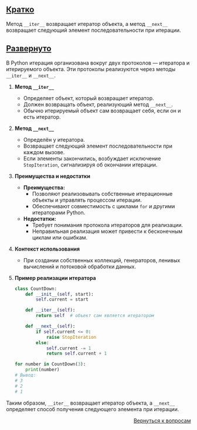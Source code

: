 ## <u>Кратко</u>

Метод `__iter__` возвращает итератор объекта, а метод `__next__` возвращает следующий элемент последовательности при
итерации.

## <u>Развернуто</u>

В Python итерация организована вокруг двух протоколов — итератора и итерируемого объекта. Эти протоколы реализуются
через методы `__iter__` и `__next__`.

1. **Метод `__iter__`**
    - Определяет объект, который возвращает итератор.
    - Должен возвращать объект, реализующий метод `__next__`.
    - Обычно итерируемый объект сам возвращает себя, если он и есть итератор.

2. **Метод `__next__`**
    - Определён у итератора.
    - Возвращает следующий элемент последовательности при каждом вызове.
    - Если элементы закончились, возбуждает исключение `StopIteration`, сигнализируя об окончании итерации.

3. **Преимущества и недостатки**
    - **Преимущества:**
        - Позволяют реализовывать собственные итерационные объекты и управлять процессом итерации.
        - Обеспечивают совместимость с циклами `for` и другими итераторами Python.
    - **Недостатки:**
        - Требует понимания протокола итераторов для реализации.
        - Неправильная реализация может привести к бесконечным циклам или ошибкам.

4. **Контекст использования**
    - При создании собственных коллекций, генераторов, ленивых вычислений и потоковой обработки данных.

5. **Пример реализации итератора**
   ```python
   class CountDown:
       def __init__(self, start):
           self.current = start

       def __iter__(self):
           return self  # объект сам является итератором

       def __next__(self):
           if self.current <= 0:
               raise StopIteration
           else:
               self.current -= 1
               return self.current + 1

   for number in CountDown(3):
       print(number)
   # Вывод:
   # 3
   # 2
   # 1
   ```

Таким образом, `__iter__` возвращает итератор объекта, а `__next__` определяет способ получения следующего элемента при
итерации.

<div align="right">

[Вернуться к вопросам](../Вопросы.md)

</div>
